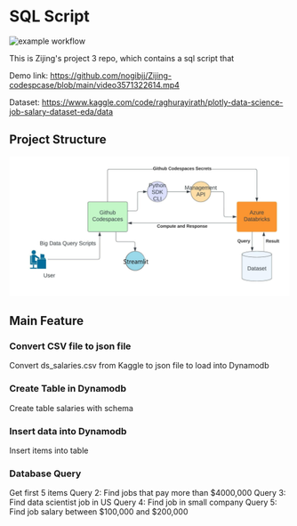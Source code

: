 # SQL Script

![example workflow](https://github.com/nogibjj/Zijing-codespcase/actions/workflows/main.yml/badge.svg)

This is Zijing's project 3 repo, which contains a sql script that 

Demo link: https://github.com/nogibjj/Zijing-codespcase/blob/main/video3571322614.mp4

Dataset: https://www.kaggle.com/code/raghurayirath/plotly-data-science-job-salary-dataset-eda/data

## Project Structure
![image](https://github.com/nogibjj/Zijing-codespcase/blob/main/structure.jpg)


## Main Feature
### Convert CSV file to json file
Convert ds_salaries.csv from Kaggle to json file to load into Dynamodb
### Create Table in Dynamodb
Create table salaries with schema
### Insert data into Dynamodb
Insert items into table
### Database Query 
Get first 5 items
Query 2: Find jobs that pay more than $4000,000
Query 3: Find data scientist job in US
Query 4: Find job in small company
Query 5: Find job salary between $100,000 and $200,000

